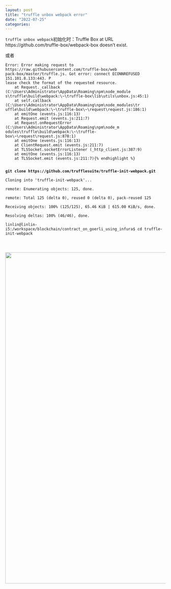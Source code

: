 ```yaml
---
layout: post
title: "truffle unbox webpack error"
date: "2022-07-25"
categories: 
---
```

<p><code>truffle unbox webpack</code>初始化时：Truffle Box at URL https://github.com/truffle-box/webpack-box doesn&rsquo;t exist.</p>

<p>或者</p>

<pre>
<code>Error: Error making request to https://raw.githubusercontent.com/truffle-box/web
pack-box/master/truffle.js. Got error: connect ECONNREFUSED 151.101.8.133:443. P
lease check the format of the requested resource.
    at Request._callback (C:\Users\Administrator\AppData\Roaming\npm\node_module
s\truffle\build\webpack:\~\truffle-box\lib\utils\unbox.js:45:1)
    at self.callback (C:\Users\Administrator\AppData\Roaming\npm\node_modules\tr
uffle\build\webpack:\~\truffle-box\~\request\request.js:186:1)
    at emitOne (events.js:116:13)
    at Request.emit (events.js:211:7)
    at Request.onRequestError (C:\Users\Administrator\AppData\Roaming\npm\node_m
odules\truffle\build\webpack:\~\truffle-box\~\request\request.js:878:1)
    at emitOne (events.js:116:13)
    at ClientRequest.emit (events.js:211:7)
    at TLSSocket.socketErrorListener (_http_client.js:387:9)
    at emitOne (events.js:116:13)
    at TLSSocket.emit (events.js:211:7){% endhighlight %}

<p><strong>git clone https://github.com/trufflesuite/truffle-init-webpack.git</strong><br />
Cloning into &#39;truffle-init-webpack&#39;...<br />
remote: Enumerating objects: 125, done.<br />
remote: Total 125 (delta 0), reused 0 (delta 0), pack-reused 125<br />
Receiving objects: 100% (125/125), 65.46 KiB | 615.00 KiB/s, done.<br />
Resolving deltas: 100% (46/46), done.<br />
linlin@linlin-i5:/workspace/blockchain/contract_on_goerli_using_infura$ cd truffle-init-webpack</p>

<p><img height="1042" src="/uploads/ckeditor/pictures/134/image-20220725172903-1.png" width="1029" /></p>

